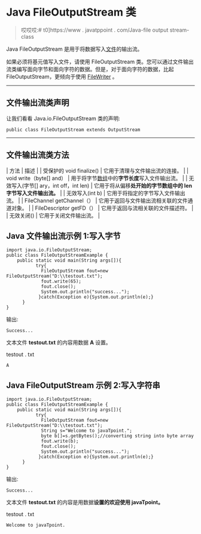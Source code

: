 # Java FileOutputStream 类

> 哎哎哎:# t0]https://www . javatppoint . com/Java-file output stream-class

Java FileOutputStream 是用于将数据写入[文件](java-file-class)的输出流。

如果必须将基元值写入文件，请使用 FileOutputStream 类。您可以通过文件输出流类编写面向字节和面向字符的数据。但是，对于面向字符的数据，比起 FileOutputStream，更倾向于使用 [FileWriter](java-filterwriter-class) 。

* * *

## 文件输出流类声明

让我们看看 Java.io.FileOutputStream 类的声明:

```
public class FileOutputStream extends OutputStream

```

* * *

## 文件输出流类方法

| 方法 | 描述 |
| 受保护的 void finalize() | 它用于清理与文件输出流的连接。 |
| void write（byte[] and） | 用于将字节[数组](array-in-java)中的**字节长度**写入文件输出流。 |
| 无效写入(字节[] ary，int off，int len) | 它用于将从偏移**处开始的字节数组中的 **len** 字节写入文件输出流。** |
| 无效写入(int b) | 它用于将指定的字节写入文件输出流。 |
| FileChannel getChannel（） | 它用于返回与文件输出流相关联的文件通道对象。 |
| FileDescriptor getFD（） | 它用于返回与流相关联的文件描述符。 |
| 无效关闭() | 它用于关闭文件输出流。 |

## Java 文件输出流示例 1:写入字节

```
import java.io.FileOutputStream;
public class FileOutputStreamExample {
	public static void main(String args[]){  
		   try{  
		     FileOutputStream fout=new FileOutputStream("D:\\testout.txt");  
		     fout.write(65);  
		     fout.close();  
		     System.out.println("success...");  
		    }catch(Exception e){System.out.println(e);}  
	  }  
}

```

输出:

```
Success...

```

文本文件 **testout.txt** 的内容用数据 **A** 设置。

testout . txt

```
A

```

## Java FileOutputStream 示例 2:写入字符串

```
import java.io.FileOutputStream;
public class FileOutputStreamExample {
	public static void main(String args[]){  
		   try{  
		     FileOutputStream fout=new FileOutputStream("D:\\testout.txt");  
		     String s="Welcome to javaTpoint.";  
		     byte b[]=s.getBytes();//converting string into byte array  
		     fout.write(b);  
		     fout.close();  
		     System.out.println("success...");  
		    }catch(Exception e){System.out.println(e);}  
	  }  
}

```

输出:

```
Success...

```

文本文件 **testout.txt** 的内容是用数据**设置的欢迎使用 javaTpoint。**

testout . txt

```
Welcome to javaTpoint.

```